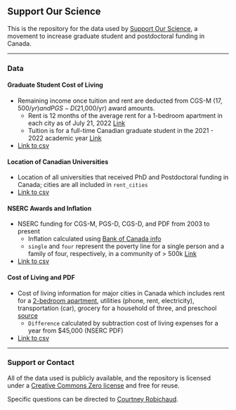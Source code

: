 ## Support Our Science

This is the repository for the data used by [Support Our Science](www.supportourscience.ca), a movement to increase graduate student and postdoctoral funding in Canada.

-----------------------------

### Data

#### Graduate Student Cost of Living

* Remaining income once tuition and rent are deducted from CGS-M ($17,500/yr) and PGS-D ($21,000/yr) award amounts. 
    * Rent is 12 months of the average rent for a 1-bedroom apartment in each city as of July 21, 2022 [Link](https://www.zumper.com/blog/rental-price-data-canada/)
    * Tuition is for a full-time Canadian graduate student in the 2021 - 2022 academic year [Link](https://www150.statcan.gc.ca/t1/tbl1/en/tv.action?pid=3710004501&cubeTimeFrame.startYear=2021+%2F+2022&cubeTimeFrame.endYear=2021+%2F+2022&referencePeriods=20210101%2C20210101)
* [Link to csv](https://github.com/cdrobich/SoS_funding/blob/5f952327f5eec2aec36eb9ccbdb3cfad0f646b0e/Data/rent_cities.csv)


#### Location of Canadian Universities

* Location of all universities that received PhD and Postdoctoral funding in Canada; cities are all included in `rent_cities`
* [Link to csv](https://github.com/cdrobich/SoS_funding/blob/5f952327f5eec2aec36eb9ccbdb3cfad0f646b0e/Data/universities_NSERC_locations.csv)


#### NSERC Awards and Inflation

* NSERC funding for CGS-M, PGS-D, CGS-D, and PDF from 2003 to present
   * Inflation calculated using [Bank of Canada info](https://www.bankofcanada.ca/rates/related/inflation-calculator/)
   * `single` and `four` represent the poverty line for a single person and a family of four, respectively, in a community of > 500k [Link](https://www150.statcan.gc.ca/t1/tbl1/en/tv.action?pid=11100241010)
* [Link to csv](https://github.com/cdrobich/SoS_funding/blob/5f952327f5eec2aec36eb9ccbdb3cfad0f646b0e/Data/NSERC_funding_inflation_May20.csv)

#### Cost of Living and PDF 

* Cost of living information for major cities in Canada which includes rent for a [2-bedroom apartment](https://www.zumper.com/blog/rental-price-data-canada/), utilities (phone, rent, electricity), transportation (car), grocery for a household of three, and preschool [source](https://wowa.ca/cost-of-living-canada)
   * `Difference` calculated by subtraction cost of living expenses for a year from $45,000 (NSERC PDF)
* [Link to csv](https://github.com/cdrobich/SoS_funding/blob/5f952327f5eec2aec36eb9ccbdb3cfad0f646b0e/Data/pdf_differences.csv)


-------------------

### Support or Contact

All of the data used is publicly available, and the repository is licensed under a [Creative Commons Zero license](https://choosealicense.com/licenses/cc0-1.0/) and free for reuse. 

Specific questions can be directed to [Courtney Robichaud](https://crobichaud.weebly.com/).
